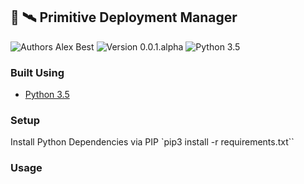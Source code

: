 ## 📡 🛰  Primitive Deployment Manager

![Authors Alex Best](https://img.shields.io/badge/Authors-Alex%20Best-red.svg?style=flat-square)
![Version 0.0.1.alpha](https://img.shields.io/badge/Version-0.0.1.alpha-orange.svg?style=flat-square)
![Python 3.5](https://img.shields.io/badge/Python%20-3.5-3776ab.svg?style=flat-square)

### Built Using

- [Python 3.5](https://www.python.org)

### Setup

Install Python Dependencies via PIP `pip3 install -r requirements.txt``

### Usage
